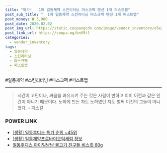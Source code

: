```yaml
--- 
title: "특가!   1매 일동제약 스킨리터닝 마스크팩 텐션 1개 퍼스트랩" 
post_sub_title: "  1매 일동제약 스킨리터닝 마스크팩 텐션 1개 퍼스트랩" 
post_money: ₩ 3,900 
post_date: 2020.02.02 
post_img_url: https://static.coupangcdn.com/image/vendor_inventory/e5e2/f264857eb35bab322967002151dcf8ce321f68b574bc3a0305068de2c647.jpg 
post_link_url: https://coupa.ng/bnV9tl 
categories: 
  - vendor_inventory 
tags: 
  - 일동제약 
  - 스킨리터닝 
  - 마스크팩 
  - 퍼스트랩 
--- 
```

  #일동제약 #스킨리터닝 #마스크팩 #퍼스트랩 
<hr> 

> 시간이 고민이나, 싸움을 쾌유시켜 주는 것은 사람이 변하고 이미 이전과 같은 인간이 아니기 때문이다. 노하게 만든 자도 노하였던 자도 벌써 이전의 그들이 아니었다. - 파스칼 


### POWER LINK

* <a href="https://blog.naver.com/sakai111/221785541127" target="_blank"> [생활] 일동후디스 특가 순위 ~45위</a>
* <a href="https://blog.naver.com/sakai111/221763807120" target="_blank"> [생활] 일동제약프로바이오틱세럼 정보 </a>
* <a href="https://blog.naver.com/santokki14/221785968088" target="_blank">일동후디스 아이밀냠냠 물고기 친구들 비스킷 60g</a>
